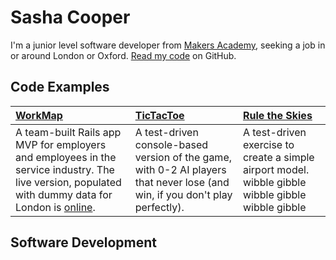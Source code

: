 Sasha Cooper
==

I'm a junior level software developer from [Makers Academy](http://www.makersacademy.com/), seeking a job in or around London or Oxford. [Read my code](https://github.com/Arepo) on GitHub.

Code Examples
--

| [WorkMap](https://github.com/federicomaffei/WorkMap) | [TicTacToe](https://github.com/Arepo/tictactoe) | [Rule the Skies](https://github.com/Arepo/rule-the-skies) |
|:--------- |:----------- |:---------------- |
| A team-built Rails app MVP for employers and employees in the service industry. The live version, populated with dummy data for London is [online](http://workmap.herokuapp.com/). | A test-driven console-based version of the game, with 0-2 AI players that never lose (and win, if you don't play perfectly). | A test-driven exercise to create a simple airport model. wibble gibble  wibble gibble wibble gibble |

Software Development
--

